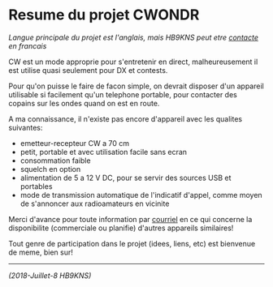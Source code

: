 # Resume du projet CWONDR

*Langue principale du projet est l'anglais, mais HB9KNS peut etre [contacte][contact] en francais*

CW est un mode approprie pour s'entretenir en direct,
malheureusement il est utilise quasi seulement pour DX et contests.

Pour qu'on puisse le faire de facon simple, on devrait disposer
d'un appareil utilisable si facilement qu'un telephone portable,
pour contacter des copains sur les ondes quand on est en route.

A ma connaissance, il n'existe pas encore d'appareil avec les
qualites suivantes:

- emetteur-recepteur CW a 70 cm
- petit, portable et avec utilisation facile sans ecran
- consommation faible
- squelch en option
- alimentation de 5 a 12 V DC, pour se servir des sources USB et portables
- mode de transmission automatique de l'indicatif d'appel, comme moyen de s'annoncer aux radioamateurs en vicinite

Merci d'avance pour toute information par [courriel][contact] en
ce qui concerne la disponibilite (commerciale ou planifie) d'autres
appareils similaires!

Tout genre de participation dans le projet (idees, liens, etc)
est bienvenue de meme, bien sur!

---

[contact]: mailto:hb9kns@gmail.com

_(2018-Juillet-8 HB9KNS)_
